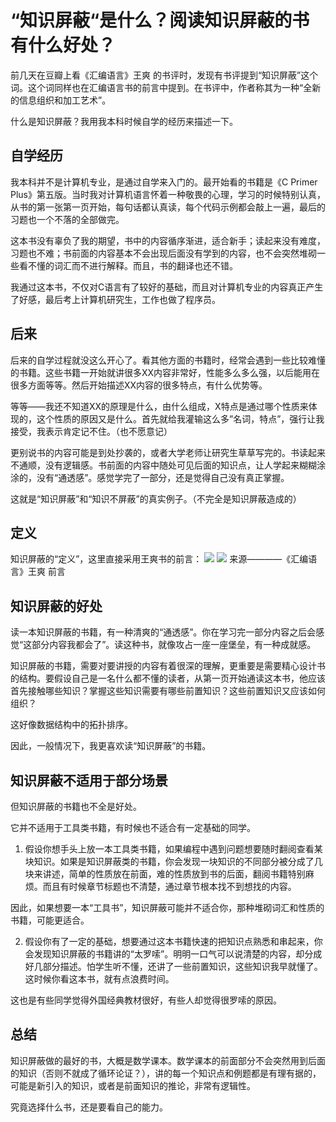 # “知识屏蔽“是什么？阅读知识屏蔽的书有什么好处？

前几天在豆瓣上看《汇编语言》王爽 的书评时，发现有书评提到“知识屏蔽”这个词。这个词同样也在汇编语言书的前言中提到。在书评中，作者称其为一种“全新的信息组织和加工艺术”。

什么是知识屏蔽？我用我本科时候自学的经历来描述一下。

## 自学经历
我本科并不是计算机专业，是通过自学来入门的。最开始看的书籍是《C Primer Plus》第五版。当时我对计算机语言怀着一种敬畏的心理，学习的时候特别认真，从书的第一张第一页开始，每句话都认真读，每个代码示例都会敲上一遍，最后的习题也一个不落的全部做完。

这本书没有辜负了我的期望，书中的内容循序渐进，适合新手；读起来没有难度，习题也不难；书前面的内容基本不会出现后面没有学到的内容，也不会突然堆砌一些看不懂的词汇而不进行解释。而且，书的翻译也还不错。

我通过这本书，不仅对C语言有了较好的基础，而且对计算机专业的内容真正产生了好感，最后考上计算机研究生，工作也做了程序员。

## 后来
后来的自学过程就没这么开心了。看其他方面的书籍时，经常会遇到一些比较难懂的书籍。这些书籍一开始就讲很多XX内容非常好，性能多么多么强，以后能用在很多方面等等。然后开始描述XX内容的很多特点，有什么优势等。

等等——我还不知道XX的原理是什么，由什么组成，X特点是通过哪个性质来体现的，这个性质的原因又是什么。首先就给我灌输这么多”名词，特点”，强行让我接受，我表示肯定记不住。（也不愿意记）

更别说书的内容可能是到处抄袭的，或者大学老师让研究生草草写完的。书读起来不通顺，没有逻辑感。书前面的内容中随处可见后面的知识点，让人学起来糊糊涂涂的，没有“通透感”。感觉学完了一部分，还是觉得自己没有真正掌握。

这就是“知识屏蔽”和“知识不屏蔽”的真实例子。（不完全是知识屏蔽造成的）

## 定义
知识屏蔽的“定义”，这里直接采用王爽书的前言：
​​​![](/2020/know-1.png)
​​​![](/2020/know-2.png)
来源————《汇编语言》王爽 前言

## 知识屏蔽的好处
读一本知识屏蔽的书籍，有一种清爽的“通透感”。你在学习完一部分内容之后会感觉“这部分内容我都会了”。读这种书，就像攻占一座一座堡垒，有一种成就感。

知识屏蔽的书籍，需要对要讲授的内容有着很深的理解，更重要是需要精心设计书的结构。要假设自己是一名什么都不懂的读者，从第一页开始通读这本书，他应该首先接触哪些知识？掌握这些知识需要有哪些前置知识？这些前置知识又应该如何组织？

这好像数据结构中的拓扑排序。

因此，一般情况下，我更喜欢读“知识屏蔽”的书籍。

## 知识屏蔽不适用于部分场景
但知识屏蔽的书籍也不全是好处。

它并不适用于工具类书籍，有时候也不适合有一定基础的同学。

1. 假设你想手头上放一本工具类书籍，如果编程中遇到问题想要随时翻阅查看某块知识。如果是知识屏蔽类的书籍，你会发现一块知识的不同部分被分成了几块来讲述，简单的性质放在前面，难的性质放到书的后面，翻阅书籍特别麻烦。而且有时候章节标题也不清楚，通过章节根本找不到想找的内容。

因此，如果想要一本“工具书”，知识屏蔽可能并不适合你，那种堆砌词汇和性质的书籍，可能更适合。

2. 假设你有了一定的基础，想要通过这本书籍快速的把知识点熟悉和串起来，你会发现知识屏蔽的书籍讲的“太罗嗦”。明明一口气可以说清楚的内容，却分成好几部分描述。怕学生听不懂，还讲了一些前置知识，这些知识我早就懂了。这时候你看这本书，就有点浪费时间。

这也是有些同学觉得外国经典教材很好，有些人却觉得很罗嗦的原因。

## 总结
知识屏蔽做的最好的书，大概是数学课本。数学课本的前面部分不会突然用到后面的知识（否则不就成了循环论证？），讲的每一个知识点和例题都是有理有据的，可能是新引入的知识，或者是前面知识的推论，非常有逻辑性。

究竟选择什么书，还是要看自己的能力。